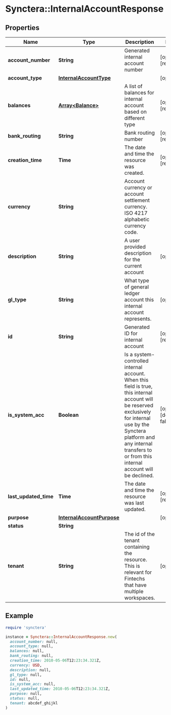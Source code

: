 # Synctera::InternalAccountResponse

## Properties

| Name | Type | Description | Notes |
| ---- | ---- | ----------- | ----- |
| **account_number** | **String** | Generated internal account number | [optional][readonly] |
| **account_type** | [**InternalAccountType**](InternalAccountType.md) |  | [optional] |
| **balances** | [**Array&lt;Balance&gt;**](Balance.md) | A list of balances for internal account based on different type | [optional][readonly] |
| **bank_routing** | **String** | Bank routing number | [optional][readonly] |
| **creation_time** | **Time** | The date and time the resource was created. | [optional][readonly] |
| **currency** | **String** | Account currency or account settlement currency. ISO 4217 alphabetic currency code. |  |
| **description** | **String** | A user provided description for the current account | [optional] |
| **gl_type** | **String** | What type of general ledger account this internal account represents.  | [optional] |
| **id** | **String** | Generated ID for internal account | [optional][readonly] |
| **is_system_acc** | **Boolean** | Is a system-controlled internal account. When this field is true, this internal account will be reserved exclusively for internal use by the Synctera platform and any internal transfers to or from this internal account will be declined. | [optional][default to false] |
| **last_updated_time** | **Time** | The date and time the resource was last updated. | [optional][readonly] |
| **purpose** | [**InternalAccountPurpose**](InternalAccountPurpose.md) |  | [optional] |
| **status** | **String** |  |  |
| **tenant** | **String** | The id of the tenant containing the resource. This is relevant for Fintechs that have multiple workspaces.  | [optional] |

## Example

```ruby
require 'synctera'

instance = Synctera::InternalAccountResponse.new(
  account_number: null,
  account_type: null,
  balances: null,
  bank_routing: null,
  creation_time: 2010-05-06T12:23:34.321Z,
  currency: USD,
  description: null,
  gl_type: null,
  id: null,
  is_system_acc: null,
  last_updated_time: 2010-05-06T12:23:34.321Z,
  purpose: null,
  status: null,
  tenant: abcdef_ghijkl
)
```

